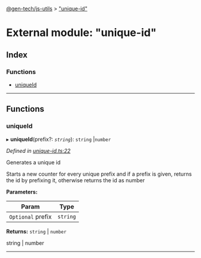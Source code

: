 [@gen-tech/js-utils](../README.md) > ["unique-id"](../modules/_unique_id_.md)

# External module: "unique-id"

## Index

### Functions

* [uniqueId](_unique_id_.md#uniqueid)

---

## Functions

<a id="uniqueid"></a>

###  uniqueId

▸ **uniqueId**(prefix?: *`string`*): `string` |`number`

*Defined in [unique-id.ts:22](https://github.com/gen-tech/js-utils/blob/b26de53/src/unique-id.ts#L22)*

Generates a unique id

Starts a new counter for every unique prefix and if a prefix is given, returns the id by prefixing it, otherwise returns the id as number

**Parameters:**

| Param | Type |
| ------ | ------ |
| `Optional` prefix | `string` | 

**Returns:** `string` |
`number`

string | number

___

